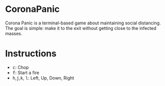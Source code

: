 # CoronaPanic
Corona Panic is a terminal-based game about maintaining social distancing. The goal is simple: make it to the exit without getting close to the infected masses.

# Instructions
* <kbd>c</kbd>: Chop
* <kbd>f</kbd>: Start a fire
* <kbd>h</kbd>,<kbd>j</kbd>,<kbd>k</kbd>, <kbd>l</kbd>: Left, Up, Down, Right

